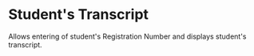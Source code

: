 # Student's Transcript
Allows entering of student's Registration Number and displays student's transcript.
